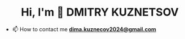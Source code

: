 <h1 align="center">Hi, I'm 👋 DMITRY KUZNETSOV</h1>

- 📫 How to contact me **dima.kuznecov2024@gmail.com**


<p align="left">
</p>



<!-- ### Hi there 👋

<!--
**dimakuznec/dimakuznec** is a ✨ _special_ ✨ repository because its `README.md` (this file) appears on your GitHub profile.

Here are some ideas to get you started:

- 🔭 I’m currently working on ...
- 🌱 I’m currently learning ...
- 👯 I’m looking to collaborate on ...
- 🤔 I’m looking for help with ...
- 💬 Ask me about ...
- 📫 How to reach me: ...
- 😄 Pronouns: ...
- ⚡ Fun fact: ...
--> 
